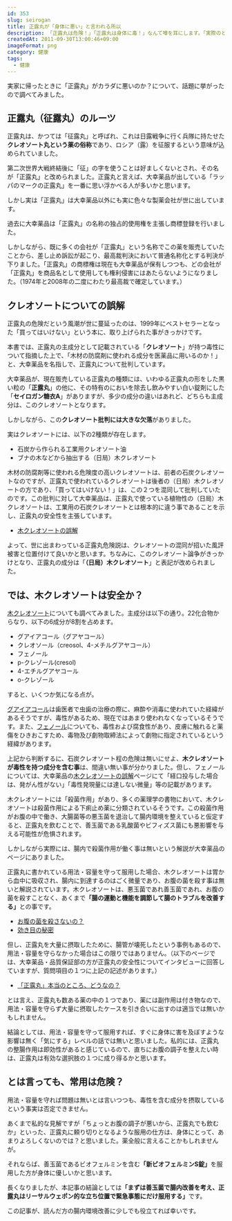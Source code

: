 ```yaml
---
id: 353
slug: seirogan
title: 正露丸が「身体に悪い」と言われる所以
description: 「正露丸は危険！」「正露丸は身体に毒！」なんて噂を耳にします。「実際のところ、どうなんだ？」と言う話です。
createdAt: 2011-09-30T13:00:46+09:00
imageFormat: png
category: 健康
tags:
  - 健康
---
```


実家に帰ったときに「正露丸」がカラダに悪いのか？について、話題に挙がったので調べてみました。

## 正露丸（征露丸）のルーツ

正露丸は、かつては「征露丸」と呼ばれ、これは日露戦争に行く兵隊に持たせた<strong>クレオソート丸という薬の俗称</strong>であり、ロシア（露）を征服するという意味が込められていました。

第二次世界大戦終結後に「征」の字を使うことは好ましくないとされ、その名が「正露丸」と改められました。正露丸と言えば、大幸薬品が出している「ラッパのマークの正露丸」を一番に思い浮かべる人が多いかと思います。

しかし実は「正露丸」は大幸薬品以外にも実に色々な製薬会社が世に出しています。

<capture-image article-id="353" img-file-name="20110927_seirogan_iroiro.jpg" caption="いろいろなマークの正露丸"></capture-image>

過去に大幸薬品は「正露丸」の名称の独占的使用権を主張し商標登録を行いました。

しかしながら、既に多くの会社が「正露丸」という名称でこの薬を販売していたことから、差し止め訴訟が起こり、最高裁判決において普通名称化とする判決が下りました。「正露丸」の商標権は現在も大幸薬品が保有しつつも、どの会社が「正露丸」を商品名として使用しても権利侵害にはあたらないようになりました。（1974年と2008年の二度にわたり最高裁で確定しています。）

## クレオソートについての誤解

正露丸の危険だという風潮が世に蔓延ったのは、1999年にベストセラーとなった「買ってはいけない」という本に、取り上げられた事がきっかけです。

<yomereba-link item-title="買ってはいけない (『週刊金曜日』ブックレット)" img-file-name="kattehaikenai_500x500.png" author-name="船瀬俊介" amazon-item-id="4906605036"  rakuten-item-id="1786017"></yomereba-link>

本書では、正露丸の主成分として記載されている「<strong>クレオソート</strong>」が持つ毒性について指摘した上で、「木材の防腐剤に使われる成分を医薬品に用いるのか！」と、大幸薬品を名指しで、正露丸について批判しています。

大幸薬品が、現在販売している正露丸の種類には、いわゆる正露丸の形をした黒い粒の「<strong>正露丸</strong>」の他に、その特有のにおいを除去し飲みやすい白い錠剤にした「<strong>セイロガン糖衣A</strong>」がありますが、多少の成分の違いはあれど、どちらも主成分は、このクレオソートとなります。

しかしながら、この<strong>クレオソート批判には大きな欠落</strong>がありました。

実はクレオソートには、以下の2種類が存在します。

* 石炭から作られる工業用クレオソート油
* ブナの木などから抽出する（日局）木クレオソート

木材の防腐剤等に使われる危険度の高いクレオソートは、前者の石炭クレオソートなのですが、正露丸で使われているクレオソートは後者の（日局）木クレオソートの方であり、「買ってはいけない！」は、この２つを混同して批判していたのです。この批判に対して大幸薬品は、正露丸で使っている植物性の（日局）木クレオソートは、工業用の石炭クレオソートとは根本的に違う事であることを示し、正露丸の安全性を主張しています。

* <a href="http://www.seirogan.co.jp/products/seirogan/truth/creosote01.html" target="_blank">木クレオソートの誤解</a>

よって、世に出まわっている正露丸危険説は、クレオソートの混同が招いた風評被害と位置付けて良いかと思います。ちなみに、このクレオソート論争がきっかけとなり、正露丸の成分は「<strong>（日局）木クレオソート</strong>」と表記が改められました。

## では、木クレオソートは安全か？

<a href="http://ja.wikipedia.org/wiki/%E6%97%A5%E5%B1%80%E3%82%AF%E3%83%AC%E3%82%AA%E3%82%BD%E3%83%BC%E3%83%88" target="_blank">木クレオソート</a>についても調べてみました。主成分は以下の通り。22化合物からなり、以下の6成分が8割を占めます。

* グアイアコール（グアヤコール）
* クレオソール（creosol、4-メチルグアヤコール）
* フェノール
* p-クレゾール(cresol)
* 4-エチルグアヤコール
* o-クレゾール

すると、いくつか気になる点が。

<a href="http://ja.wikipedia.org/wiki/%E3%82%B0%E3%82%A2%E3%82%A4%E3%82%A2%E3%82%B3%E3%83%BC%E3%83%AB" target="_blank">グアイアコール</a>は歯医者で虫歯の治療の際に、麻酔や消毒に使われていた経緯があるそうですが、毒性があるため、現在ではあまり使われなくなっているそうです。また、<a href="http://ja.wikipedia.org/wiki/%E3%83%95%E3%82%A7%E3%83%8E%E3%83%BC%E3%83%AB" target="_blank">フェノール</a>についても、毒性および腐食性があり、皮膚に触れると薬傷をひきおこすため、毒物及び劇物取締法によって劇物に指定されているという経緯があります。

上記から判断するに、石炭クレオソート程の危険は無いにせよ、<strong>木クレオソートが毒性を持つ成分を含む事</strong>は、間違い無い事が分かりました。但し、フェノールについては、大幸薬品の<a href="http://www.seirogan.co.jp/products/seirogan/truth/creosote01.html" target="_blank">木クレオソートの誤解</a>ページにて「経口投与した場合は、発がん性がない」「毒性発現量には達しない微量」等の記載があります。

木クレオソートには「殺菌作用」があり、多くの薬理学の書物において、木クレオソートは殺菌作用による下痢止め薬に分類されているそうです。この殺菌作用がお腹の中で働き、大腸菌等の悪玉菌を退治して腸内環境を整えていると仮定すると、正露丸を飲むことで、善玉菌である乳酸菌やビフィズス菌にも悪影響を与える可能性が危惧されます。

しかしながら実際には、腸内で殺菌作用が働く事は無いという解説が大幸薬品のページにありました。

正露丸に書かれている用法・容量を守って服用した場合、木クレオソートは胃から血中に吸収され、腸内に到達するのはごく微量であり、お腹の菌を殺す事は無いと解説されています。木クレオソートは、悪玉菌であれ善玉菌であれ、お腹の菌を殺すことなく、あくまで<strong>「腸の運動と機能を調節して腸のトラブルを改善する」</strong>との事です。

* <a href="http://www.seirogan.co.jp/products/seirogan/truth/creosote02.html" target="_blank">お腹の菌を殺さないの？</a>
* <a href="http://www.seirogan.co.jp/products/seirogan/truth/work.html" target="_blank">効き目の秘密</a>

但し、正露丸を大量に摂取したために、腸管が壊死したという事例もあるので、用法・容量を守らなかった場合はこの限りではありません。（以下のページでは、大幸薬品・品質保証部の方が正露丸の安全性についてインタビューに回答していますが、質問項目の１つに上記の記述があります。）

* <a href="https://aspara.asahi.com/blog/kochiraapital/entry/616Lb0mtWo" target="_blank" class="broken_link">「正露丸」本当のところ、どうなの？</a>

とは言え、正露丸も数ある薬の中の１つであり、薬には副作用は付き物なので、用法・容量を守らず大量に摂取したケースを引き合いに出すのは適当では無いかもしれません。

結論としては、用法・容量を守って服用すれば、すぐに身体に害を及ぼすような影響は無く「気にする」レベルの話では無いと思いました。私的には、正露丸の整腸作用は即効性があると感じているので、直ちにお腹の調子を整えたい時は、正露丸は有効な選択肢の１つに成り得るかと思います。

## とは言っても、常用は危険？

用法・容量を守れば問題は無いとは言いつつも、毒性を含む成分を摂取しているという事実は否定できません。

あくまで私的な見解ですが「ちょっとお腹の調子が悪いから、正露丸でも飲むか」といった、正露丸に頼り切りとなるような服用の仕方は、身体にとって、あまりよろしくないのでは？と思いました。薬全般に言えることかもしれませんが。

それならば、善玉菌であるビオフェルミンを含む<strong>「新ビオフェルミンS錠」</strong>を服用した方が身体に優しいかと思います。

<kaereba-link item-title="新ビオフェルミンS錠" img-file-name="newbios_500x500.png" shop-name="大正製薬" amazon-item-id="B0765N9SRN" rakuten-item-id="a817513e27729d7e98b03b05aa886982" search-keyword="新ビオフェルミン S"></kaereba-link>

長くなりましたが、本記事の結論としては<strong>「まずは善玉菌で腸内改善を考え、正露丸はリーサルウェポン的な立ち位置で緊急事態にだけ服用する」</strong>です。

この記事が、読んだ方の腸内環境改善に少しでも役立てれば幸いです。

<kaereba-link item-title="正露丸" img-file-name="seirogan_500x500.png" shop-name="大幸薬品" amazon-item-id="B00B3DY8Y2" rakuten-item-id="1a23a55784a811d6f75ccad96c4bcd40" search-keyword="正露丸"></kaereba-link>

<kaereba-link item-title="セイロガン糖衣A" img-file-name="seirogan_500x500.png" shop-name="大幸薬品" amazon-item-id="B00B3DYJMS" rakuten-item-id="af0f3ae43c311ec6da91d5cb25096aee" search-keyword="セイロガン糖衣A"></kaereba-link>
